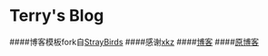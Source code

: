 Terry's Blog
==========

<!--## 示例
-->
<!--可以通过访问 [StrayBirds](http://minixalpha.github.io/StrayBirds/) 看到最终
的效果，下面是截图:-->

<!--![ui-demo](/images/ui_demo.png)
-->
<!--## 教程
-->
<!--### 使用方法
-->
####博客模板fork自[StrayBirds](https://github.com/minixalpha/StrayBirds) 
####感谢[xkz](https://github.com/minixalpha)
####[博客](http://ytdxxt10.github.io/Terry_Blog/)
####[原博客](http://blog.csdn.net/see_you_in_the_past)
<!--1. 注册 GitHub，得到用户名，例如 minixbeta
2. 到 [StrayBirds](https://github.com/minixalpha/StrayBirds) 页面，单击右上
角的 Fork
3. 到你 Fork 后的项目中，将 `_config.yml` 中的 username 修改为你的用户名 minixbeta
4. 访问你的博客 http://minixbeta.github.io/StrayBirds/

![create_project](/images/create_project.gif)

**注意如果你是第一次使用 GitHub Pages，可能不会马上生效，等一段时间即可**

**按照配置中说的方法修改项目名称可能会加快这一进程**

### 配置

* 修改主题

在 `_confg.yml` 下修改 theme 的值。

**注意修改主题后，并不会马上生效，GitHub 还要反应一段时间，所以请耐心等待**

**修改主题后, 按照配置中说的方法修改项目名称可能会加快这一进程**

可选主题包括：

- hack
	![hack-demo](/images/hack-demo.png)
- leap-day
	![leap-day-demo](/images/leap-day-demo.png)
- merlot
	![merlot-demo](/images/merlot-demo.png)
- midnight
	![midnight-demo](/images/midnight-demo.png)
- minimal
	![minimal-demo](/images/minimal-demo.png)
- modernist
	![modernist-demo](/images/modernist-demo.png)
- slate
	![slate-demo](/images/slate-demo.png)
- time-machine
	![time-machine-demo](/images/time-machine-demo.png) 
- kunka
	![kunka-demo](/images/kunka-demo.png)

* 修改项目名

例如将 StrayBirds 修改为 blog，那么你需要做的是

1. 在项目的 Setting 中将 Repository name 从 StrayBirds 修改为 blog
2. 将 `_config.yml` 中的 baseurl 修改为 /blog
3. 通过 http://minixbeta.github.io/blog/ 来访问你的新博客

![create_post](/images/change_project_name.gif)


* 修改评论系统用户名

我们的评论系统使用的是 [Disqus](https://disqus.com/)，如果你想在这份博客模板中使用，需要先去注册一下，然后得到一个用户名，例如 minixalpha。然后在 `_config.yml` 中将 disqusname 修改为 minixalpha。

**千万注意: 如果你开启评论系统一定要修改这个值，不然就评论到我的评论系统中去了**

### 添加文章

在 `_post` 目录下添加形如 `2014-10-26-title.md` 的文章，用 markdown 格式
撰写博客。

例如：

```
---
layout: post
title: Java 中的并发
comments: true
category: 技术
---


## 如何创建一个线程

按 Java 语言规范中的说法，创建线程只有一种方式，就是创建一个 Thread 对象。而从 HotSpot 虚拟机的角度看，创建一个虚拟机线程
有两种方式，一种是创建 Thread 对象，另一种是创建 一个本地线程，加入到虚拟机线程中。

...

```

其中 `layout` 表示布局，不用改变，`title` 表示文章题目，`comments` 表示是否要开户评论。

![create_post](/images/create_post.gif)

## 感谢

Thanks to authors of the themes:

* [hack](https://github.com/sundaykofax/baby-legs), Licence: None
* [leap-day](https://github.com/mattgraham/leapday), Licence: [Creative Commons Attribution](http://creativecommons.org/licenses/by/3.0/)
* [merlot](https://github.com/cameronmcefee/headsmart/tree/gh-pages), Licence: None
* [midnight](https://github.com/briandoll/change-inside-surroundings.vim/tree/gh-pages), Licence: None
* [minimal](https://github.com/orderedlist/minimal), Licence: [Creative Commons Attribution-ShareAlike 3.0 Unported License](http://creativecommons.org/licenses/by-sa/3.0/)
* [modernist](https://github.com/orderedlist/modernist), Licence: [Creative Commons Attribution-ShareAlike 3.0 Unported License](http://creativecommons.org/licenses/by-sa/3.0/)
* [slate](https://github.com/jasoncostello/slate), Licence: MIT
* [time-machine](https://github.com/jonrohan/time-machine-theme), Licence: None
* [kunka](https://github.com/pizn/kunka), Licence: MIT, author: [zhanxin.info](http://www.zhanxin.info/)

All the themes are intergrated in the blog template, with some modifies.
-->
